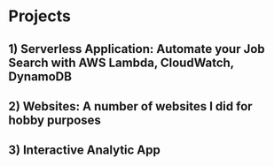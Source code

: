 # Projects

## 1) Serverless Application: Automate your Job Search with AWS Lambda, CloudWatch, DynamoDB
## 2) Websites: A number of websites I did for hobby purposes
## 3) Interactive Analytic App
